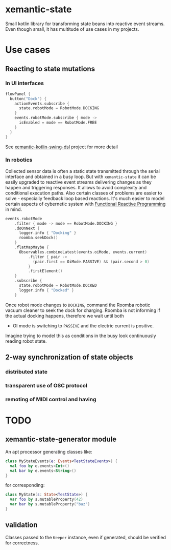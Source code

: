 # xemantic-state
Small kotlin library for transforming state beans into reactive event streams. Even though small,
it has multitude of use cases in my projects.

# Use cases

## Reacting to state mutations

### In UI interfaces

```kotlin
flowPanel {
  button("Dock") {
    actionEvents.subscribe {
      state.robotMode = RobotMode.DOCKING
    }
    events.robotMode.subscribe { mode ->
      isEnabled = mode == RobotMode.FREE
    }
  }
}
```

See [xemantic-kotlin-swing-dsl](https://github.com/xemantic/xemantic-kotlin-swing-dsl) project
for more detail
 
### In robotics

Collected sensor data is often a static state transmitted through the serial interface and
obtained in a busy loop. But with `xemantic-state` it can be easily upgraded to reactive event
streams delivering changes as they happen and triggering responses. It allows to avoid complexity
and conditional execution paths. Also certain classes of problems are easier to solve - especially
feedback loop based reactions. It's much easier to model certain aspects of cybernetic system
with [Functional Reactive Programming](https://en.wikipedia.org/wiki/Functional_reactive_programming)
in mind.

```kotlin
events.robotMode
    .filter { mode -> mode == RobotMode.DOCKING }
    .doOnNext {
      logger.info { "Docking" }
      roomba.seekDock()
    }
    .flatMapMaybe {
      Observables.combineLatest(events.oiMode, events.current)
          .filter { pair ->
            (pair.first == OiMode.PASSIVE) && (pair.second > 0)
          }
          .firstElement()
    }
    .subscribe {
      state.robotMode = RobotMode.DOCKED
      logger.info { "Docked" }
    }
```

Once robot mode changes to `DOCKING`, command the Roomba robotic vacuum cleaner to seek the dock
for charging. Roomba is not informing if the actual docking happens, therefore we wait until both
- OI mode is switching to `PASSIVE` and the electric current is positive.

Imagine trying to model this as conditions in the busy look continuously reading robot state. 

## 2-way synchronization of state objects

### distributed state

### transparent use of OSC protocol

### remoting of MIDI control and having 

# TODO

## xemantic-state-generator module

An apt processor generating classes like:

```kotlin
class MyStateEvents(e: Events<TestStateEvents>) {
  val foo by e.events<Int>()
  val bar by e.events<String>()
}
```

for corresponding:

```kotlin
class MyState(s: State<TestState>) {
  var foo by s.mutableProperty(42)
  var bar by s.mutableProperty("baz")
}
```

## validation

Classes passed to the `Keeper` instance, even if generated, should be
verified for correctness.
 